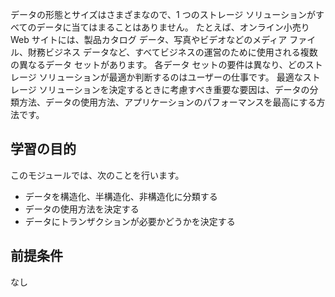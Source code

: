 データの形態とサイズはさまざまなので、1 つのストレージ ソリューションがすべてのデータに当てはまることはありません。 たとえば、オンライン小売り Web サイトには、製品カタログ データ、写真やビデオなどのメディア ファイル、財務ビジネス データなど、すべてビジネスの運営のために使用される複数の異なるデータ セットがあります。 各データ セットの要件は異なり、どのストレージ ソリューションが最適か判断するのはユーザーの仕事です。 最適なストレージ ソリューションを決定するときに考慮すべき重要な要因は、データの分類方法、データの使用方法、アプリケーションのパフォーマンスを最高にする方法です。

## <a name="learning-objectives"></a>学習の目的

このモジュールでは、次のことを行います。

- データを構造化、半構造化、非構造化に分類する
- データの使用方法を決定する
- データにトランザクションが必要かどうかを決定する 

## <a name="prerequisites"></a>前提条件  

なし